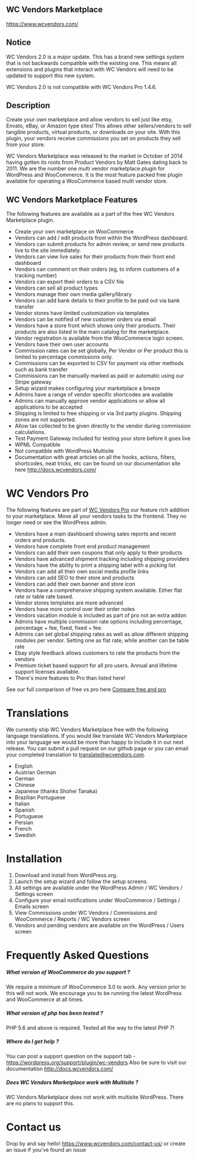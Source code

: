## WC Vendors Marketplace

https://www.wcvendors.com/

## Notice

WC Vendors 2.0 is a major update. This has a brand new settings system that is not backwards compatible with the existing one. This means all extensions and plugins that interact with WC Vendors will need to be updated to support this new system.

WC Vendors 2.0 is not compatible with WC Vendors Pro 1.4.6.

## Description

Create your own marketplace and allow vendors to sell just like etsy, Envato, eBay, or Amazon type sites! This allows other sellers/vendors to sell tangible products, virtual products, or downloads on your site. With this plugin, your vendors receive commissions you set on products they sell from your store.

WC Vendors Marketplace was released to the market in October of 2014 having gotten its roots from Product Vendors by Matt Gates dating back to 2011. We are the number one multi vendor marketplace plugin for WordPress and WooCommerce. It is the most feature packed free plugin available for operating a WooCommerce based multi vendor store.

## WC Vendors Marketplace Features

The following features are available as a part of the free WC Vendors Marketplace plugin.

* Create your own marketplace on WooCommerce
* Vendors can add / edit products from within the WordPress dashboard.
* Vendors can submit products for admin review, or send new products live to the site immediately.
* Vendors can view live sales for their products from their front end dashboard
* Vendors can comment on their orders (eg, to inform customers of a tracking number)
* Vendors can export their orders to a CSV file
* Vendors can sell all product types
* Vendors manage their own media gallery/library
* Vendors can add bank details to their profile to be paid out via bank transfer
* Vendor stores have limited customization via templates
* Vendors can be notified of new customer orders via email
* Vendors have a store front which shows only their products. Their products are also listed in the main catalog for the marketplace.
* Vendor registration is available from the WooCommerce login screen.
* Vendors have their own user accounts
* Commission rates can be set globally, Per Vendor or Per product this is limited to percentage commissions only.
* Commissions can be exported to CSV for payment via other methods such as bank transfer
* Commissions can be manually marked as paid or automatic using our Stripe gateway
* Setup wizard makes configuring your marketplace a breeze
* Admins have a range of vendor specific shortcodes are available
* Admins can manually approve vendor applications or allow all applications to be accepted
* Shipping is limited to free shipping or via 3rd party plugins. Shipping zones are not supported.
* Allow tax collected to be given directly to the vendor during commission calculations.
* Test Payment Gateway included for testing your store before it goes live
* WPML Compatible
* Not compatible with WordPress Multisite
* Documentation with great articles on all the hooks, actions, filters, shortcodes, neat tricks, etc can be found on our documentation site here http://docs.wcvendors.com/

# WC Vendors Pro #

The following features are part of [WC Vendors Pro](https://www.wcvendors.com/product/wc-vendors-pro/?utm_campaign=readme?utm_source=github) our feature rich addition to your marketplace. Move all your vendors tasks to the frontend. They no longer need or see the WordPress admin.

* Vendors have a main dashboard showing sales reports and recent orders and products.
* Vendors have complete front end product management
* Vendors can add their own coupons that only apply to their products
* Vendors have advanced shipment tracking including shipping providers
* Vendors have the ability to print a shipping label with a picking list
* Vendors can add all their own social media profile links
* Vendors can add SEO to their store and products
* Vendors can add their own banner and store icon
* Vendors have a comprehensive shipping system available. Either flat rate or table rate based.
* Vendor stores templates are more advanced
* Vendors have more control over their order notes
* Vendors vacation module is included as part of pro not an extra addon
* Admins have multiple commission rate options including percentage, percentage + fee, fixed, fixed + fee.
* Admins can set global shipping rates as well as allow different shipping modules per vendor. Setting one as flat rate, while another can be table rate
* Ebay style feedback allows customers to rate the products from the vendors
* Premium ticket based support for all pro users. Annual and lifetime support licenses available.
* There's more features to Pro than listed here!

See our full comparison of free vs pro here [Compare free and pro](https://www.wcvendors.com/home/comparison/?&utm_campaign=readme?utm_source=github)

# Translations #

We currently ship WC Vendors Marketplace  free with the following language translations. If you would like translate WC Vendors Marketplace into your language we would be more than happy to include it in our next release. You can submit a pull request on our github page or you can email your completed translation to translate@wcvendors.com.

* English
* Austrian German
* German
* Chinese
* Japanese (thanks Shohei Tanaka)
* Brazilian Portuguese
* Italian
* Spanish
* Portuguese
* Persian
* French
* Swedish

# Installation #
1. Download and install from WordPress.org.
2. Launch the setup wizard and follow the setup screens.
3. All settings are available under the WordPress Admin / WC Vendors / Settings screen
4. Configure your email notifications under WooCommerce / Settings / Emails screen
5. View Commissions under WC Vendors / Commissions and WooCommerce / Reports / WC Vendors screen
6. Vendors and pending vendors are available on the WordPress / Users screen

# Frequently Asked Questions

##### What version of WooCommerce do you support ?

We require a minimum of WooCommerce 3.0 to work. Any version prior to this will not work. We encourage you to be running the latest WordPress and WooCommerce at all times.

##### What version of php has been tested ?

PHP 5.6 and above is required.  Tested all the way to the latest PHP 7!

##### Where do I get help ?

You can post a support question on the support tab - https://wordpress.org/support/plugin/wc-vendors
Also be sure to visit our documentation http://docs.wcvendors.com/

##### Does WC Vendors Marketplace work with Multisite ?

WC Vendors Marketplace does not work with multisite WordPress. There are no plans to support this.

# Contact us

Drop by and say hello! https://www.wcvendors.com/contact-us/ or create an issue if you've found an issue
